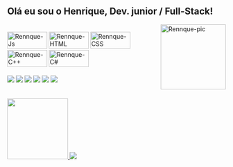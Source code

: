## Olá eu sou o Henrique, Dev. junior / Full-Stack!
<div>
<img align="right" alt="Rennque-pic" height="150" style="" src="https://mir-s3-cdn-cf.behance.net/project_modules/disp/04e7d463600577.5ab5bb7aca59d.gif"></div>

<div style="display: inline_block"><br>
  <img align="width" alt="Rennque-Js" height="39" width="92" src="https://img.shields.io/badge/JavaScript-F7DF1E?style=for-the-badge&logo=javascript&logoColor=black">
  <img align="width" alt="Rennque-HTML" height="39" width="92" src="https://img.shields.io/badge/HTML5-E34F26?style=for-the-badge&logo=html5&logoColor=white">
  <img align="width" alt="Rennque-CSS" height="39" width="92" src="https://img.shields.io/badge/CSS3-1572B6?style=for-the-badge&logo=css3&logoColor=white">
  <img align="width" alt="Rennque-C++" height="39" width="92" src="https://img.shields.io/badge/C%2B%2B-00599C?style=for-the-badge&logo=c%2B%2B&logoColor=white">
  <img align="width" alt="Rennque-C#" height="39" width="92" src="https://img.shields.io/badge/C%23-239120?style=for-the-badge&logo=c-sharp&logoColor=white">
</div>
<br>
  
<div> 
  <a href="https://www.youtube.com" target="_blank"><img src="https://img.shields.io/badge/YouTube-FF0000?style=for-the-badge&logo=youtube&logoColor=white" target="_blank"></a>
  <a href="https://instagram.com" target="_blank"><img src="https://img.shields.io/badge/-Instagram-%23E4405F?style=for-the-badge&logo=instagram&logoColor=white" target="_blank"></a>
 	<a href="https://www.twitch.tv" target="_blank"><img src="https://img.shields.io/badge/Twitch-9146FF?style=for-the-badge&logo=twitch&logoColor=white" target="_blank"></a>
 <a href="https://discord.gg" target="_blank"><img src="https://img.shields.io/badge/Discord-7289DA?style=for-the-badge&logo=discord&logoColor=white" target="_blank"></a> 
  <a href = "henrique9854@gmail.com"><img src="https://img.shields.io/badge/-Gmail-%23333?style=for-the-badge&logo=gmail&logoColor=white" target="_blank"></a>
  <a href="https://www.linkedin.com/in/henrique-fernandes-da-silva-b85561145/" target="_blank"><img src="https://img.shields.io/badge/-LinkedIn-%230077B5?style=for-the-badge&logo=linkedin&logoColor=white" target="_blank"></a> 
  
</div>

<br/>
<br>
<div>
  <a href="https://Rennque.github.io/">
  <img height="140em" src="https://github-readme-stats.vercel.app/api?username=Rennque&show_icons=true&theme=tokyonight&include_all_commits=true&count_private=true"/>
  <img right="180em" src="https://github-readme-stats.vercel.app/api/top-langs/?username=Rennque&layout=compact&theme=tokyonight&count_private=true"/>
</div>
<br/>

